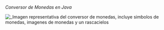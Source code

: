 <em> Conversor de Monedas en Java </em>


![_Imagen representativa del conversor de monedas, incluye simbolos de monedas, imagenes de monedas y un rascacielos](https://github.com/escordigan/ConversorDeMonedas/assets/149540525/27b530ac-a849-4aae-a043-6bb352289139)
